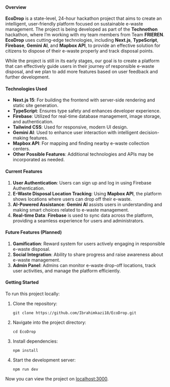 #### **Overview**
**EcoDrop** is a state-level, 24-hour hackathon project that aims to create an intelligent, user-friendly platform focused on sustainable e-waste management. The project is being developed as part of the **Technothon** hackathon, where I’m working with my team members from Team **FRIEREN**. **EcoDrop** uses cutting-edge technologies, including **Next.js**, **TypeScript**, **Firebase**, **Gemini AI**, and **Mapbox API**, to provide an effective solution for citizens to dispose of their e-waste properly and track disposal points.

While the project is still in its early stages, our goal is to create a platform that can effectively guide users in their journey of responsible e-waste disposal, and we plan to add more features based on user feedback and further development.

#### **Technologies Used**
- **Next.js 15**: For building the frontend with server-side rendering and static site generation.
- **TypeScript**: Ensures type safety and enhances developer experience.
- **Firebase**: Utilized for real-time database management, image storage, and authentication.
- **Tailwind CSS**: Used for responsive, modern UI design.
- **Gemini AI**: Used to enhance user interaction with intelligent decision-making features.
- **Mapbox API**: For mapping and finding nearby e-waste collection centers.
- **Other Possible Features**: Additional technologies and APIs may be incorporated as needed.

#### **Current Features**
1. **User Authentication**: Users can sign up and log in using Firebase Authentication.
2. **E-Waste Disposal Location Tracking**: Using **Mapbox API**, the platform shows locations where users can drop off their e-waste.
3. **AI-Powered Assistance**: **Gemini AI** assists users in understanding and making smart choices related to e-waste management.
4. **Real-time Data**: **Firebase** is used to sync data across the platform, providing a seamless experience for users and administrators.
   
#### **Future Features (Planned)**
1. **Gamification**: Reward system for users actively engaging in responsible e-waste disposal.
2. **Social Integration**: Ability to share progress and raise awareness about e-waste management.
3. **Admin Panel**: Admins can monitor e-waste drop-off locations, track user activities, and manage the platform efficiently.

#### **Getting Started**
To run this project locally:

1. Clone the repository:
   ```
   git clone https://github.com/Ibrahimkazi18/EcoDrop.git
   ```

2. Navigate into the project directory:
   ```
   cd EcoDrop
   ```

3. Install dependencies:
   ```
   npm install
   ```

4. Start the development server:
   ```
   npm run dev
   ```

Now you can view the project on [localhost:3000](http://localhost:3000).
